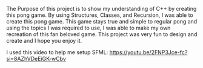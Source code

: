 The Purpose of this project is to show my understanding of C++ by creating this pong game. By using Structures, Classes, and Recursion, I was able to create this pong game. This game stays true and simple to regular pong and using the topics I was required to use, I was able to make my own recreation of this fan beloved game. This project was very fun to design and create and I hope you enjoy it. 

I used this video to help me setup SFML: https://youtu.be/2FNP3Jce-fc?si=8AZhVDeEiGK-wCbv

